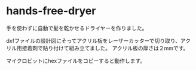 # hands-free-dryer
手を使わずに自動で髪を乾かせるドライヤーを作りました。

dxfファイルの設計図にそってアクリル板をレーザーカッターで切り取り、アクリル用接着剤で貼り付けて組み立てました。
アクリル板の厚さは２mmです。

マイクロビットにhexファイルをコピーすると動作します。

